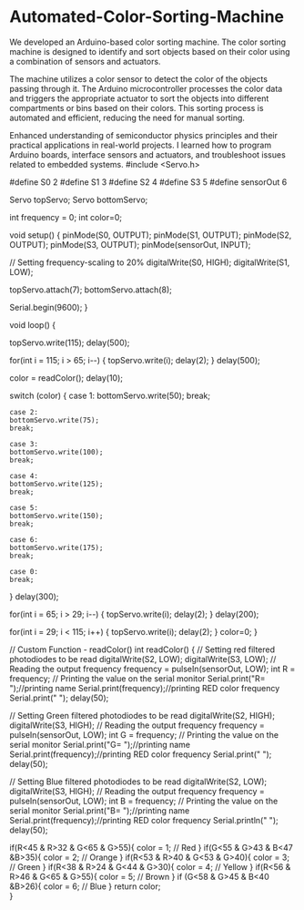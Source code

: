 # Automated-Color-Sorting-Machine

We developed an Arduino-based color sorting machine. The color sorting machine is designed to identify and sort objects based on their color using a combination of sensors and actuators.

The machine utilizes a color sensor to detect the color of the objects passing through it. The Arduino microcontroller processes the color data and triggers the appropriate actuator to sort the objects into different compartments or bins based on their colors. This sorting process is automated and efficient, reducing the need for manual sorting.

Enhanced understanding of semiconductor physics principles and their practical applications in real-world projects. I learned how to program Arduino boards, interface sensors and actuators, and troubleshoot issues related to embedded systems.
#include <Servo.h>

#define S0 2
#define S1 3
#define S2 4
#define S3 5
#define sensorOut 6

Servo topServo;
Servo bottomServo;

int frequency = 0;
int color=0;

void setup() {
  pinMode(S0, OUTPUT);
  pinMode(S1, OUTPUT);
  pinMode(S2, OUTPUT);
  pinMode(S3, OUTPUT);
  pinMode(sensorOut, INPUT);

  // Setting frequency-scaling to 20%
  digitalWrite(S0, HIGH);
  digitalWrite(S1, LOW);

  topServo.attach(7);
  bottomServo.attach(8);

  Serial.begin(9600);
}

void loop() {

  topServo.write(115);
  delay(500);
  
  for(int i = 115; i > 65; i--) {
    topServo.write(i);
    delay(2);
  }
  delay(500);
  
  color = readColor();
  delay(10);  

  switch (color) {
    case 1:
    bottomServo.write(50);
    break;

    case 2:
    bottomServo.write(75);
    break;

    case 3:
    bottomServo.write(100);
    break;

    case 4:
    bottomServo.write(125);
    break;

    case 5:
    bottomServo.write(150);
    break;

    case 6:
    bottomServo.write(175);
    break;
    
    case 0:
    break;
  }
  delay(300);
  
  for(int i = 65; i > 29; i--) {
    topServo.write(i);
    delay(2);
  } 
  delay(200);
  
  for(int i = 29; i < 115; i++) {
    topServo.write(i);
    delay(2);
  }
  color=0;
}

// Custom Function - readColor()
int readColor() {
  // Setting red filtered photodiodes to be read
  digitalWrite(S2, LOW);
  digitalWrite(S3, LOW);
  // Reading the output frequency
  frequency = pulseIn(sensorOut, LOW);
  int R = frequency;
  // Printing the value on the serial monitor
  Serial.print("R= ");//printing name
  Serial.print(frequency);//printing RED color frequency
  Serial.print("  ");
  delay(50);

  // Setting Green filtered photodiodes to be read
  digitalWrite(S2, HIGH);
  digitalWrite(S3, HIGH);
  // Reading the output frequency
  frequency = pulseIn(sensorOut, LOW);
  int G = frequency;
  // Printing the value on the serial monitor
  Serial.print("G= ");//printing name
  Serial.print(frequency);//printing RED color frequency
  Serial.print("  ");
  delay(50);

  // Setting Blue filtered photodiodes to be read
  digitalWrite(S2, LOW);
  digitalWrite(S3, HIGH);
  // Reading the output frequency
  frequency = pulseIn(sensorOut, LOW);
  int B = frequency;
  // Printing the value on the serial monitor
  Serial.print("B= ");//printing name
  Serial.print(frequency);//printing RED color frequency
  Serial.println("  ");
  delay(50);

  if(R<45 & R>32 & G<65 & G>55){
    color = 1; // Red
  }
  if(G<55 & G>43 & B<47 &B>35){
    color = 2; // Orange
  }
  if(R<53 & R>40 & G<53 & G>40){
    color = 3; // Green
  }
  if(R<38 & R>24 & G<44 & G>30){
    color = 4; // Yellow
  }
  if(R<56 & R>46 & G<65 & G>55){
    color = 5; // Brown
  }
  if (G<58 & G>45 & B<40 &B>26){
    color = 6; // Blue
  }
  return color;  
}
